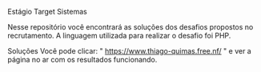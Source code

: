 Estágio Target Sistemas

Nesse repositório você encontrará as soluções dos desafios propostos no recrutamento. A linguagem utilizada para realizar o desafio foi PHP.

Soluções
Você pode clicar: " https://www.thiago-quimas.free.nf/ " e ver a página no ar com os resultados funcionando.
